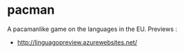 # pacman
A pacamanlike game on the languages in the EU.
Previews :
- http://linguagopreview.azurewebsites.net/

